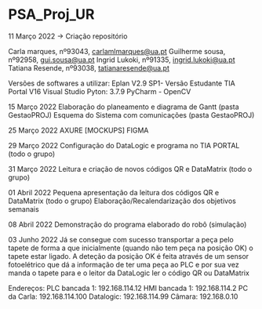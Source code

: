 # PSA_Proj_UR

11 Março 2022
-> Criação repositório

Carla marques, nº93043, carlamlmarques@ua.pt
Guilherme sousa, nº92958, gui.sousa@ua.pt
Ingrid Lukoki, nº91335, ingrid.lukoki@ua.pt
Tatiana Resende, nº93038, tatianaresende@ua.pt

Versões de softwares a utilizar:
Eplan V2.9 SP1- Versão Estudante
TIA Portal V16
Visual Studio
Pyton: 3.7.9
PyCharm - OpenCV

15 Março 2022
Elaboração do planeamento e diagrama de Gantt (pasta GestaoPROJ)
Esquema do Sistema com comunicações (pasta GestaoPROJ)


25 Março 2022
AXURE [MOCKUPS] 
FIGMA

29 Março 2022
Configuração do DataLogic e programa no TIA PORTAL (todo o grupo)

31 Março 2022
Leitura e criação de novos códigos QR e DataMatrix (todo o grupo)

01 Abril 2022
Pequena apresentação da leitura dos códigos QR e DataMatrix (todo o grupo)
Elaboração/Recalendarização dos objetivos semanais

08 Abril 2022
Demonstração do programa elaborado do robô (simulação)

03 Junho 2022
Já se consegue com sucesso transportar a peça pelo tapete de forma a que inicialmente (quando não tem peça na posição OK) o tapete estar ligado.
A deteção da posição OK é feita através de um sensor fotoelétrico que dá a informação de ter uma peça ao PLC e por sua vez manda o tapete para e o leitor da DataLogic ler o código QR ou DataMatrix

Endereços:
PLC bancada 1: 192.168.114.12
HMI bancada 1: 192.168.114.2
PC da Carla:   192.168.114.100
Datalogic:     192.168.114.99
Câmara:        192.168.0.10
